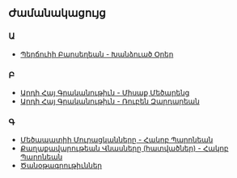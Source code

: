 ## Ժամանակացույց

### Ա 
- [Պերճուհի Բարսեղեան - Խանձուած Օրեր](%D5%8A%D5%A5%D6%80%D5%B3%D5%B8%D6%82%D5%B0%D5%AB%20%D4%B2%D5%A1%D6%80%D5%BD%D5%A5%D5%B2%D5%A5%D5%A1%D5%B6/%D4%BD%D5%A1%D5%B6%D5%B1%D5%B8%D6%82%D5%A1%D5%AE%20%D5%95%D6%80%D5%A5%D6%80%20(%D5%B0%D5%A1%D5%BF%D5%BE%D5%A1%D5%AE).pdf)



### Բ 
- [Արդի Հայ Գրականութիւն - Միսաք Մեծարենց](%D4%B1%D6%80%D5%A4%D5%AB%20%D5%80%D5%A1%D5%B5%20%D4%B3%D6%80%D5%A1%D5%AF%D5%A1%D5%B6%D5%B8%D6%82%D5%A9%D5%AB%D6%82%D5%B6/%D5%84%D5%AB%D5%BD%D5%A1%D6%84%20%D5%84%D5%A5%D5%AE%D5%A1%D6%80%D5%A5%D5%B6%D6%81.pdf)
- [Արդի Հայ Գրականութիւն - Ռուբեն Զարդարեան](%D4%B1%D6%80%D5%A4%D5%AB%20%D5%80%D5%A1%D5%B5%20%D4%B3%D6%80%D5%A1%D5%AF%D5%A1%D5%B6%D5%B8%D6%82%D5%A9%D5%AB%D6%82%D5%B6/%D5%8C%D5%B8%D6%82%D5%A2%D5%A5%D5%B6%20%D4%B6%D5%A1%D6%80%D5%A4%D5%A1%D6%80%D5%A5%D5%A1%D5%B6.pdf)

### Գ
- [Մեծապատիի Մուրացկանները - Հակոբ Պարոնեան](Հակոբ%20Պարոնեան/Մեծապատիի%20Մուրացկանները.pdf)
- [Քաղաքավարութեան Վնասները (հատվածներ) - Հակոբ Պարոնեան](Հակոբ%20Պարոնեան/Քաղաքավարութեան%20Վնասները%20(հատվածներ).pdf)
- [Ծանօթագրութիւններ](Հակոբ%20Պարոնեան/Ծանօթագրութիւններ.pdf)
